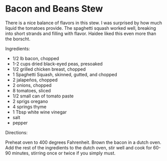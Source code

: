 # Bacon and Beans Stew

There is a nice balance of flavors in this stew.  I was surprised by how much liquid the tomatoes provide.  The spaghetti squash worked well, breaking into short strands and filling with flavor.  Haidee liked this even more than the borscht.

Ingredients:

- 1/2 lb bacon, chopped
- 1-2 cups dried black-eyed peas, presoaked
- 1/2 grilled chicken breast, chopped
- 1 Spaghetti Squash, skinned, gutted, and chopped
- 2 jalapeños, chopped
- 2 onions, chopped
- 8 tomatoes, sliced
- 1/2 small can of tomato paste
- 2 sprigs oregano
- 4 springs thyme
- 1 Tbsp white wine vinegar
- salt
- pepper

Directions:

Preheat oven to 400 degrees Fahrenheit.  Brown the bacon in a dutch oven.  Add the rest of the ingredients to the dutch oven, stir well and cook for 60-90 minutes, stirring once or twice if you simply must.


